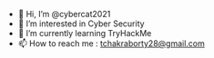 - 👋 Hi, I’m @cybercat2021
- 👀 I’m interested in Cyber Security
- 🌱 I’m currently learning TryHackMe
- 📫 How to reach me : tchakraborty28@gmail.com 

<!---
cybercat2021/cybercat2021 is a ✨ special ✨ repository because its `README.md` (this file) appears on your GitHub profile.
You can click the Preview link to take a look at your changes.
--->
